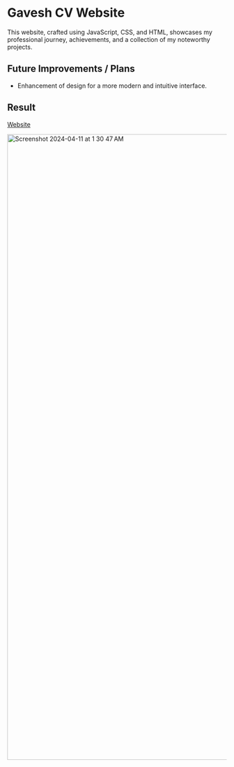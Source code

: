 # Gavesh CV Website

This website, crafted using JavaScript, CSS, and HTML, showcases my professional journey, achievements, and a collection of my noteworthy projects.

## Future Improvements / Plans

- Enhancement of design for a more modern and intuitive interface.

## Result

[Website](https://gaveshaggarwal.netlify.app/)
  
<img width="1437" alt="Screenshot 2024-04-11 at 1 30 47 AM" src="https://github.com/Aggarwal-Gavesh-25/Gavesh-CV/assets/118240223/f499806e-61b0-4eba-b3a3-46730f4dc050">
